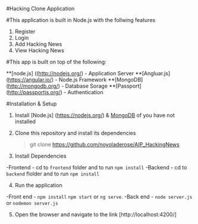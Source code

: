 #Hacking Clone Application

#This application is built in Node.js with the follwing features

1. Register
2. Login
3. Add Hacking News
4. View Hacking News

#This app is built on top of the following:

**[node.js] ((http://nodejs.org/) - Application Server
**[Angluar.js] (https://angular.io/) - Node.js Framework
**[MongoDB] (http://mongodb.org/) - Database Sorage
**[Passport] (http://passportjs.org/) - Authentication

#Installation & Setup

1. Install [Node.js] (https://nodejs.org/) & [MongoDB](https://www.mongodb.org/) of you have not installed

2. Clone this repository and install its dependencies
    > git clone https://github.com/noyoladerose/AIP_HackingNews

3. Install Dependencies

-Frontend - cd to `frontend` folder and to run `npm install`
-Backend - cd to `backend` flolder and to run `npm install`  

4. Run the application

-Front end - `npm install`  `npm start` or `ng serve`.
-Back end - `node server.js` or `nodemon server.js`

5. Open the browser and navigate to the link [http://localhost:4200/]








